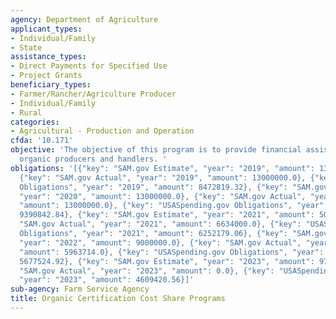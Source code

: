 ```yaml
---
agency: Department of Agriculture
applicant_types:
- Individual/Family
- State
assistance_types:
- Direct Payments for Specified Use
- Project Grants
beneficiary_types:
- Farmer/Rancher/Agriculture Producer
- Individual/Family
- Rural
categories:
- Agricultural - Production and Operation
cfda: '10.171'
objective: 'The objective of this program is to provide financial assistance to certified
  organic producers and handlers. '
obligations: '[{"key": "SAM.gov Estimate", "year": "2019", "amount": 13000000.0},
  {"key": "SAM.gov Actual", "year": "2019", "amount": 13000000.0}, {"key": "USASpending.gov
  Obligations", "year": "2019", "amount": 8472819.32}, {"key": "SAM.gov Estimate",
  "year": "2020", "amount": 13000000.0}, {"key": "SAM.gov Actual", "year": "2020",
  "amount": 13000000.0}, {"key": "USASpending.gov Obligations", "year": "2020", "amount":
  9390842.84}, {"key": "SAM.gov Estimate", "year": "2021", "amount": 5000000.0}, {"key":
  "SAM.gov Actual", "year": "2021", "amount": 6634000.0}, {"key": "USASpending.gov
  Obligations", "year": "2021", "amount": 6252179.06}, {"key": "SAM.gov Estimate",
  "year": "2022", "amount": 9000000.0}, {"key": "SAM.gov Actual", "year": "2022",
  "amount": 5963714.0}, {"key": "USASpending.gov Obligations", "year": "2022", "amount":
  5677524.92}, {"key": "SAM.gov Estimate", "year": "2023", "amount": 9715991.0}, {"key":
  "SAM.gov Actual", "year": "2023", "amount": 0.0}, {"key": "USASpending.gov Obligations",
  "year": "2023", "amount": 4609420.56}]'
sub-agency: Farm Service Agency
title: Organic Certification Cost Share Programs
---
```

